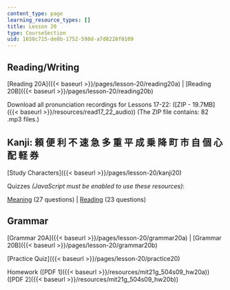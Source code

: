 ```yaml
---
content_type: page
learning_resource_types: []
title: Lesson 20
type: CourseSection
uid: 1658c715-de8b-1752-598d-a7d8228f0109
---
```


Reading/Writing
---------------

[Reading 20A]({{< baseurl >}}/pages/lesson-20/reading20a) | [Reading 20B]({{< baseurl >}}/pages/lesson-20/reading20b)

Download all pronunciation recordings for Lessons 17-22: ([ZIP - 19.7MB]({{< baseurl >}}/resources/read17_22_audio)) (The ZIP file contains: 82 .mp3 files.)

Kanji: 頼 便 利 不 速 急 多 重 平 成 乗 降 町 市 自 個 心 配 軽 券
----------------------------------------------

[Study Characters]({{< baseurl >}}/pages/lesson-20/kanji20)

Quizzes _(JavaScript must be enabled to use these resources)_:

[Meaning](/ans7870/21f/21f.504/s09/lesson20/kanji20-mean/kq20meanq1.html) (27 questions) | [Reading](/ans7870/21f/21f.504/s09/lesson20/kanji20-read/kq20readq1.html) (23 questions)

Grammar
-------

[Grammar 20A]({{< baseurl >}}/pages/lesson-20/grammar20a) | [Grammar 20B]({{< baseurl >}}/pages/lesson-20/grammar20b)

[Practice Quiz]({{< baseurl >}}/pages/lesson-20/practice20)

Homework ([PDF 1]({{< baseurl >}}/resources/mit21g_504s09_hw20a)) ([PDF 2]({{< baseurl >}}/resources/mit21g_504s09_hw20b))